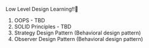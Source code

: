 Low Level Design Learning!!🤖
1. OOPS - TBD
2. SOLID Principles - TBD
3. Strategy Design Pattern (Behavioral design pattern)
4. Observer Design Pattern (Behavioral design pattern)
